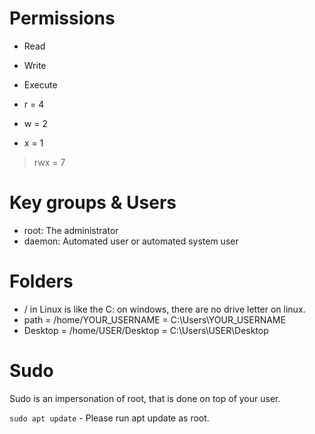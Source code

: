 # Permissions

- Read
- Write
- Execute

- r = 4
- w = 2
- x = 1

> rwx = 7

# Key groups & Users

- root: The administrator
- daemon: Automated user or automated system user

# Folders

- / in Linux is like the C: on windows, there are no drive letter on linux.
- path = /home/YOUR_USERNAME = C:\Users\YOUR_USERNAME
- Desktop = /home/USER/Desktop = C:\Users\USER\Desktop

# Sudo

Sudo is an impersonation of root, that is done on top of your user.

`sudo apt update` - Please run apt update as root.